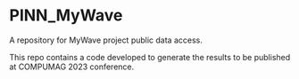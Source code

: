 # PINN_MyWave
A repository for MyWave project public data access.

This repo contains a code developed to generate the results to be published at COMPUMAG 2023 conference.
